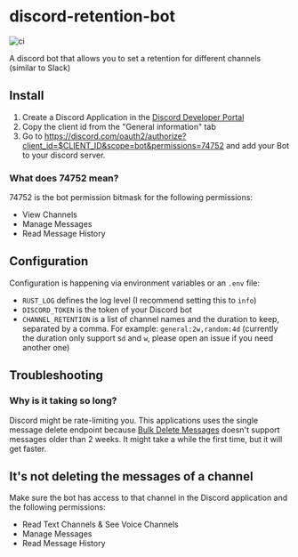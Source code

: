 # discord-retention-bot 
![ci](https://github.com/bahlo/discord-retention-bot/workflows/ci/badge.svg)

A discord bot that allows you to set a retention for different channels (similar to Slack)

## Install
1. Create a Discord Application in the 
   [Discord Developer Portal](https://discord.com/developers/applications)
2. Copy the client id from the "General information" tab
3. Go to <https://discord.com/oauth2/authorize?client_id=$CLIENT_ID&scope=bot&permissions=74752>
   and add your Bot to your discord server.

### What does 74752 mean?
74752 is the bot permission bitmask for the following permissions:
* View Channels
* Manage Messages
* Read Message History

## Configuration

Configuration is happening via environment variables or an `.env` file:

* `RUST_LOG` defines the log level (I recommend setting this to `info`)
* `DISCORD_TOKEN` is the token of your Discord bot
* `CHANNEL_RETENTION` is a list of channel names and the duration to keep, separated by
  a comma. For example: `general:2w,random:4d` (currently the duration only 
  support s`d` and `w`, please open an issue if you need another one)

## Troubleshooting
### Why is it taking so long?
Discord might be rate-limiting you. This applications uses the single message
delete endpoint because [Bulk Delete Messages](https://discord.com/developers/docs/resources/channel#bulk-delete-messages) doesn't support messages older than 2 weeks. 
It might take a while the first time, but it will get faster.

## It's not deleting the messages of a channel
Make sure the bot has access to that channel in the Discord application and the 
following permissions:
* Read Text Channels & See Voice Channels
* Manage Messages
* Read Message History